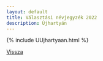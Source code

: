 ```yaml
---
layout: default
title: Választási névjegyzék 2022
description: Újhartyán
---
```


{% include UUjhartyaan.html %}

[Vissza](./)